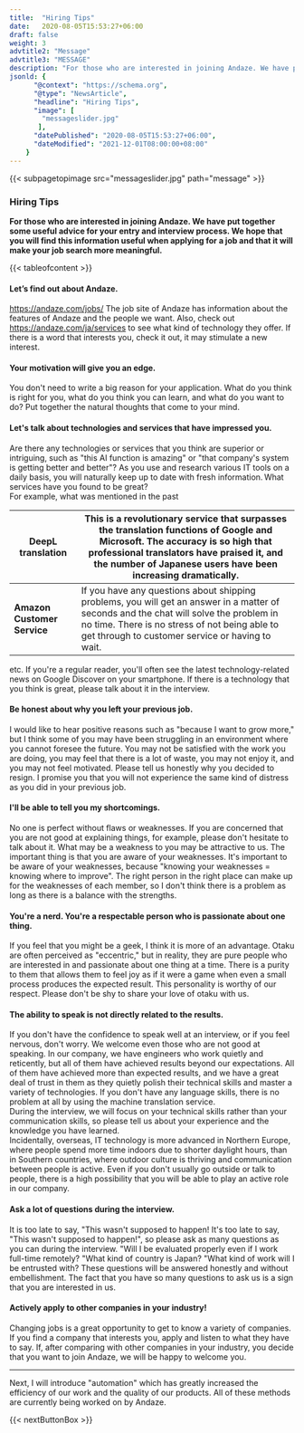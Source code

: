 ```yaml
---
title:  "Hiring Tips"
date:   2020-08-05T15:53:27+06:00
draft: false
weight: 3
advtitle2: "Message"
advtitle3: "MESSAGE"
description: "For those who are interested in joining Andaze. We have put together some useful advice for your entry and interview process. We hope that you will find this information useful when applying for a job and that it will make your job search more meaningful."
jsonld: {
      "@context": "https://schema.org",
      "@type": "NewsArticle",
      "headline": "Hiring Tips",
      "image": [
        "messageslider.jpg"
       ],
      "datePublished": "2020-08-05T15:53:27+06:00",
      "dateModified": "2021-12-01T08:00:00+08:00"
    }
---
```

{{< subpagetopimage src="messageslider.jpg" path="message" >}}

### Hiring Tips

**For those who are interested in joining Andaze. We have put together some useful advice for your entry and interview process. We hope that you will find this information useful when applying for a job and that it will make your job search more meaningful.**

{{< tableofcontent >}}

#### Let’s find out about Andaze.

https://andaze.com/jobs/ The job site of Andaze has information about the features of Andaze and the people we want. Also, check out https://andaze.com/ja/services to see what kind of technology they offer. If there is a word that interests you, check it out, it may stimulate a new interest.

#### Your motivation will give you an edge.

You don't need to write a big reason for your application. What do you think is right for you, what do you think you can learn, and what do you want to do? Put together the natural thoughts that come to your mind.

#### Let's talk about technologies and services that have impressed you.

Are there any technologies or services that you think are superior or intriguing, such as "this AI function is amazing" or "that company's system is getting better and better"? As you use and research various IT tools on a daily basis, you will naturally keep up to date with fresh information. What services have you found to be great?  
For example, what was mentioned in the past

<div class="table-width">

|**DeepL translation**|This is a revolutionary service that surpasses the translation functions of Google and Microsoft. The accuracy is so high that professional translators have praised it, and the number of Japanese users have been increasing dramatically.|
|---|---|
|**Amazon Customer Service**|If you have any questions about shipping problems, you will get an answer in a matter of seconds and the chat will solve the problem in no time. There is no stress of not being able to get through to customer service or having to wait.|

</div>

etc. If you're a regular reader, you'll often see the latest technology-related news on Google Discover on your smartphone. If there is a technology that you think is great, please talk about it in the interview.

#### Be honest about why you left your previous job.

I would like to hear positive reasons such as "because I want to grow more," but I think some of you may have been struggling in an environment where you cannot foresee the future. You may not be satisfied with the work you are doing, you may feel that there is a lot of waste, you may not enjoy it, and you may not feel motivated. Please tell us honestly why you decided to resign. I promise you that you will not experience the same kind of distress as you did in your previous job.

#### I'll be able to tell you my shortcomings.

No one is perfect without flaws or weaknesses. If you are concerned that you are not good at explaining things, for example, please don't hesitate to talk about it. What may be a weakness to you may be attractive to us. The important thing is that you are aware of your weaknesses. It's important to be aware of your weaknesses, because "knowing your weaknesses = knowing where to improve". The right person in the right place can make up for the weaknesses of each member, so I don't think there is a problem as long as there is a balance with the strengths.

#### You're a nerd. You're a respectable person who is passionate about one thing.

If you feel that you might be a geek, I think it is more of an advantage. Otaku are often perceived as "eccentric," but in reality, they are pure people who are interested in and passionate about one thing at a time. There is a purity to them that allows them to feel joy as if it were a game when even a small process produces the expected result. This personality is worthy of our respect. Please don't be shy to share your love of otaku with us.

#### The ability to speak is not directly related to the results.

If you don't have the confidence to speak well at an interview, or if you feel nervous, don't worry. We welcome even those who are not good at speaking. In our company, we have engineers who work quietly and reticently, but all of them have achieved results beyond our expectations. All of them have achieved more than expected results, and we have a great deal of trust in them as they quietly polish their technical skills and master a variety of technologies. If you don't have any language skills, there is no problem at all by using the machine translation service.  
During the interview, we will focus on your technical skills rather than your communication skills, so please tell us about your experience and the knowledge you have learned.  
Incidentally, overseas, IT technology is more advanced in Northern Europe, where people spend more time indoors due to shorter daylight hours, than in Southern countries, where outdoor culture is thriving and communication between people is active. Even if you don't usually go outside or talk to people, there is a high possibility that you will be able to play an active role in our company.

#### Ask a lot of questions during the interview.

It is too late to say, "This wasn't supposed to happen! It's too late to say, "This wasn't supposed to happen!", so please ask as many questions as you can during the interview. "Will I be evaluated properly even if I work full-time remotely? "What kind of country is Japan? "What kind of work will I be entrusted with? These questions will be answered honestly and without embellishment. The fact that you have so many questions to ask us is a sign that you are interested in us.

#### Actively apply to other companies in your industry!

Changing jobs is a great opportunity to get to know a variety of companies. If you find a company that interests you, apply and listen to what they have to say. If, after comparing with other companies in your industry, you decide that you want to join Andaze, we will be happy to welcome you.

---

Next, I will introduce "automation" which has greatly increased the efficiency of our work and the quality of our products. All of these methods are currently being worked on by Andaze.

{{< nextButtonBox >}}
